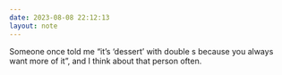 ```yaml
---
date: 2023-08-08 22:12:13
layout: note
---
```

Someone once told me “it’s ‘dessert’ with double s because you always want more of it”, and I think about that person often.
